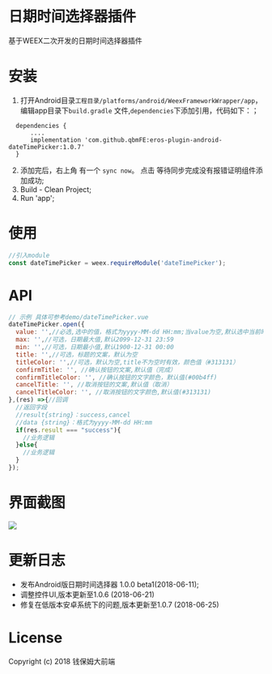 # 日期时间选择器插件

基于WEEX二次开发的日期时间选择器插件

安装 
====================================
1. 打开Android目录`工程目录/platforms/android/WeexFrameworkWrapper/app`，编辑app目录下`build.gradle` 文件,`dependencies`下添加引用，代码如下：；

```
  dependencies {
      ....
      implementation 'com.github.qbmFE:eros-plugin-android-dateTimePicker:1.0.7'
  }
```

2. 添加完后，右上角 有一个 `sync now`。 点击 等待同步完成没有报错证明组件添加成功;
3. Build -  Clean Project;
4. Run 'app';


使用
====================================


```js
//引入module
const dateTimePicker = weex.requireModule('dateTimePicker');
```

API
====================================

```js
// 示例 具体可参考demo/dateTimePicker.vue
dateTimePicker.open({
  value: '',//必选,选中的值，格式为yyyy-MM-dd HH:mm;当value为空,默认选中当前时间;当value不为空时为返回值
  max: '',//可选，日期最大值,默认2099-12-31 23:59
  min: '',//可选，日期最小值,默认1900-12-31 00:00
  title: '',//可选，标题的文案，默认为空
  titleColor: '',//可选，默认为空,title不为空时有效，颜色值（#313131）
  confirmTitle: '', //确认按钮的文案,默认值（完成）
  confirmTitleColor: '', //确认按钮的文字颜色，默认值(#00b4ff)
  cancelTitle: '', //取消按钮的文案,默认值（取消）
  cancelTitleColor: '', //取消按钮的文字颜色,默认值(#313131)
},(res) =>{//回调
  //返回字段
  //result{string}：success,cancel
  //data {string}：格式为yyyy-MM-dd HH:mm
  if(res.result === "success"){
    //业务逻辑
  }else{
    //业务逻辑
  }
});

```
界面截图
====================================
![](https://image.qbm360.com/demo/eros-plugin-android-dateTimePicker.gif)


更新日志
====================================
* 发布Android版日期时间选择器 1.0.0 beta1(2018-06-11);
* 调整控件UI,版本更新至1.0.6 (2018-06-21)
* 修复在低版本安卓系统下的问题,版本更新至1.0.7 (2018-06-25)

License
====================================
Copyright (c) 2018 钱保姆大前端

